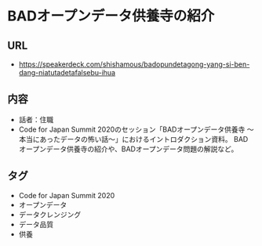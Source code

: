 # BADオープンデータ供養寺の紹介

<script async class="speakerdeck-embed" data-id="2dc9fc552b434f1f9d19e6d21f794794" data-ratio="1.77777777777778" src="//speakerdeck.com/assets/embed.js"></script>

## URL
- https://speakerdeck.com/shishamous/badopundetagong-yang-si-ben-dang-niatutadetafalsebu-ihua

## 内容
- 話者：住職
- Code for Japan Summit 2020のセッション「BADオープンデータ供養寺 〜本当にあったデータの怖い話〜」におけるイントロダクション資料。
BADオープンデータ供養寺の紹介や、BADオープンデータ問題の解説など。

## タグ
- Code for Japan Summit 2020
- オープンデータ
- データクレンジング
- データ品質
- 供養
